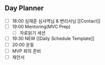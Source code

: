 ## Day Planner
- [ ] 18:00 심재훈 심사역님 & 변리사님 [[Contact]]
- [ ] 19:00 Mentoring(MVC Prep)
	- [ ] 자료읽기 세션
- [ ] 19:30 NEW [[Daily Schedule Template]]
- [ ] 20:00 운동
- [ ] MVP 회의 준비
- [ ] 제안서